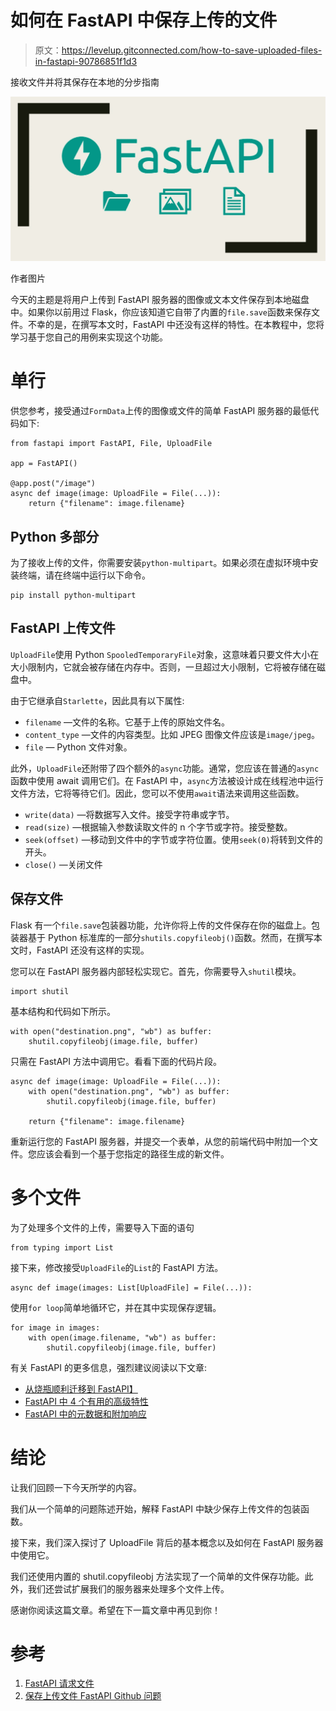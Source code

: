 # 如何在 FastAPI 中保存上传的文件

> 原文：<https://levelup.gitconnected.com/how-to-save-uploaded-files-in-fastapi-90786851f1d3>

接收文件并将其保存在本地的分步指南

![](img/7779d82f491eeb098e6a00171b5c7696.png)

作者图片

今天的主题是将用户上传到 FastAPI 服务器的图像或文本文件保存到本地磁盘中。如果你以前用过 Flask，你应该知道它自带了内置的`file.save`函数来保存文件。不幸的是，在撰写本文时，FastAPI 中还没有这样的特性。在本教程中，您将学习基于您自己的用例来实现这个功能。

# 单行

供您参考，接受通过`FormData`上传的图像或文件的简单 FastAPI 服务器的最低代码如下:

```
from fastapi import FastAPI, File, UploadFile

app = FastAPI()

@app.post("/image")
async def image(image: UploadFile = File(...)):
    return {"filename": image.filename}
```

## Python 多部分

为了接收上传的文件，你需要安装`python-multipart`。如果必须在虚拟环境中安装终端，请在终端中运行以下命令。

```
pip install python-multipart
```

## FastAPI 上传文件

`UploadFile`使用 Python `SpooledTemporaryFile`对象，这意味着只要文件大小在大小限制内，它就会被存储在内存中。否则，一旦超过大小限制，它将被存储在磁盘中。

由于它继承自`Starlette`，因此具有以下属性:

*   `filename` —文件的名称。它基于上传的原始文件名。
*   `content_type` —文件的内容类型。比如 JPEG 图像文件应该是`image/jpeg`。
*   `file` — Python 文件对象。

此外，`UploadFile`还附带了四个额外的`async`功能。通常，您应该在普通的`async`函数中使用 await 调用它们。在 FastAPI 中，`async`方法被设计成在线程池中运行文件方法，它将等待它们。因此，您可以不使用`await`语法来调用这些函数。

*   `write(data)` —将数据写入文件。接受字符串或字节。
*   `read(size)` —根据输入参数读取文件的 n 个字节或字符。接受整数。
*   `seek(offset)` —移动到文件中的字节或字符位置。使用`seek(0)`将转到文件的开头。
*   `close()` —关闭文件

## 保存文件

Flask 有一个`file.save`包装器功能，允许你将上传的文件保存在你的磁盘上。包装器基于 Python 标准库的一部分`shutils.copyfileobj()`函数。然而，在撰写本文时，FastAPI 还没有这样的实现。

您可以在 FastAPI 服务器内部轻松实现它。首先，你需要导入`shutil`模块。

```
import shutil
```

基本结构和代码如下所示。

```
with open("destination.png", "wb") as buffer:
    shutil.copyfileobj(image.file, buffer)
```

只需在 FastAPI 方法中调用它。看看下面的代码片段。

```
async def image(image: UploadFile = File(...)):
    with open("destination.png", "wb") as buffer:
        shutil.copyfileobj(image.file, buffer)

    return {"filename": image.filename}
```

重新运行您的 FastAPI 服务器，并提交一个表单，从您的前端代码中附加一个文件。您应该会看到一个基于您指定的路径生成的新文件。

# 多个文件

为了处理多个文件的上传，需要导入下面的语句

```
from typing import List
```

接下来，修改接受`UploadFile`的`List`的 FastAPI 方法。

```
async def image(images: List[UploadFile] = File(...)):
```

使用`for loop`简单地循环它，并在其中实现保存逻辑。

```
for image in images:
    with open(image.filename, "wb") as buffer:
        shutil.copyfileobj(image.file, buffer)
```

有关 FastAPI 的更多信息，强烈建议阅读以下文章:

*   [从烧瓶顺利迁移到 FastAPI】](https://medium.com/better-programming/migrate-from-flask-to-fastapi-smoothly-cc4c6c255397)
*   [FastAPI 中 4 个有用的高级特性](/4-useful-advanced-features-in-fastapi-f08e4db59637)
*   [FastAPI 中的元数据和附加响应](https://medium.com/better-programming/metadata-and-additional-responses-in-fastapi-ea90a321d477)

# 结论

让我们回顾一下今天所学的内容。

我们从一个简单的问题陈述开始，解释 FastAPI 中缺少保存上传文件的包装函数。

接下来，我们深入探讨了 UploadFile 背后的基本概念以及如何在 FastAPI 服务器中使用它。

我们还使用内置的 shutil.copyfileobj 方法实现了一个简单的文件保存功能。此外，我们还尝试扩展我们的服务器来处理多个文件上传。

感谢你阅读这篇文章。希望在下一篇文章中再见到你！

# 参考

1.  [FastAPI 请求文件](https://fastapi.tiangolo.com/tutorial/request-files/)
2.  [保存上传文件 FastAPI Github 问题](https://github.com/tiangolo/fastapi/issues/426)